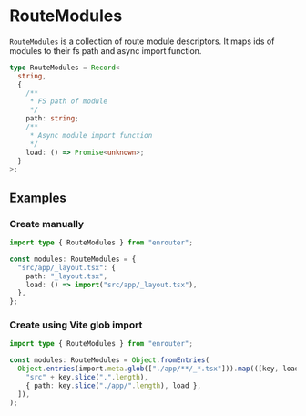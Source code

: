 # RouteModules

`RouteModules` is a collection of route module descriptors.
It maps ids of modules to their fs path and async import function.

```ts
type RouteModules = Record<
  string,
  {
    /**
     * FS path of module
     */
    path: string;
    /**
     * Async module import function
     */
    load: () => Promise<unknown>;
  }
>;
```

## Examples

### Create manually

```ts
import type { RouteModules } from "enrouter";

const modules: RouteModules = {
  "src/app/_layout.tsx": {
    path: "_layout.tsx",
    load: () => import("src/app/_layout.tsx"),
  },
};
```

### Create using Vite glob import

```ts
import type { RouteModules } from "enrouter";

const modules: RouteModules = Object.fromEntries(
  Object.entries(import.meta.glob(["./app/**/_*.tsx"])).map(([key, load]) => [
    "src" + key.slice(".".length),
    { path: key.slice("./app/".length), load },
  ]),
);
```
